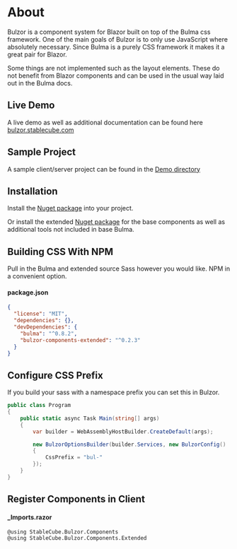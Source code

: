 # About

Bulzor is a component system for Blazor built on top of the Bulma css framework. One of the main goals of Bulzor is to only use JavaScript where absolutely necessary. Since Bulma is a purely CSS framework it makes it a great pair for Blazor.

Some things are not implemented such as the layout elements. These do not benefit from Blazor components and can be used 
in the usual way laid out in the Bulma docs.

## Live Demo

A live demo as well as additional documentation can be found here [bulzor.stablecube.com](https://bulzor.stablecube.com)


## Sample Project

A sample client/server project can be found in the [Demo directory](https://github.com/StableCube/Bulzor/tree/master/Demo)

## Installation

Install the [Nuget package](https://www.nuget.org/packages/StableCube.Bulzor.Components/) into your project.

Or install the extended [Nuget package](https://www.nuget.org/packages/StableCube.Bulzor.Components.Extended/) for the base components as well as additional tools not included in base Bulma.

## Building CSS With NPM

Pull in the Bulma and extended source Sass however you would like. NPM in a convenient option.

#### package.json
```json
{
  "license": "MIT",
  "dependencies": {},
  "devDependencies": {
    "bulma": "^0.8.2",
    "bulzor-components-extended": "^0.2.3"
  }
}
```

## Configure CSS Prefix

If you build your sass with a namespace prefix you can set this in Bulzor.

```C#
public class Program
{
    public static async Task Main(string[] args)
    {
        var builder = WebAssemblyHostBuilder.CreateDefault(args);

        new BulzorOptionsBuilder(builder.Services, new BulzorConfig()
        {
            CssPrefix = "bul-"
        });
    }
}
```

## Register Components in Client

#### _Imports.razor
```
@using StableCube.Bulzor.Components
@using StableCube.Bulzor.Components.Extended
